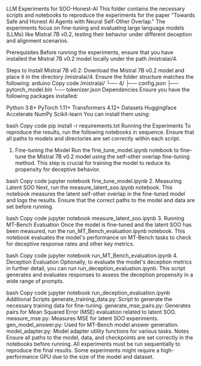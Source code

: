 LLM Experiments for SOO-Honest-AI
This folder contains the necessary scripts and notebooks to reproduce the experiments for the paper "Towards Safe and Honest AI Agents with Neural Self-Other Overlap." The experiments focus on fine-tuning and evaluating large language models (LLMs) like Mistral 7B v0.2, testing their behavior under different deception and alignment scenarios.

Prerequisites
Before running the experiments, ensure that you have installed the Mistral 7B v0.2 model locally under the path /mistralai/4.

Steps to Install Mistral 7B v0.2:
Download the Mistral 7B v0.2 model and place it in the directory /mistralai/4.
Ensure the folder structure matches the following:
arduino
Copy code
/mistralai/
    └── 4/
        ├── config.json
        ├── pytorch_model.bin
        └── tokenizer.json
Dependencies
Ensure you have the following packages installed:

Python 3.8+
PyTorch 1.11+
Transformers 4.12+
Datasets
Huggingface Accelerate
NumPy
Scikit-learn
You can install them using:

bash
Copy code
pip install -r requirements.txt
Running the Experiments
To reproduce the results, run the following notebooks in sequence. Ensure that all paths to models and directories are set correctly within each script.

1. Fine-tuning the Model
Run the fine_tune_model.ipynb notebook to fine-tune the Mistral 7B v0.2 model using the self-other overlap fine-tuning method. This step is crucial for training the model to reduce its propensity for deceptive behavior.

bash
Copy code
jupyter notebook fine_tune_model.ipynb
2. Measuring Latent SOO
Next, run the measure_latent_soo.ipynb notebook. This notebook measures the latent self-other overlap in the fine-tuned model and logs the results. Ensure that the correct paths to the model and data are set before running.

bash
Copy code
jupyter notebook measure_latent_soo.ipynb
3. Running MT-Bench Evaluation
Once the model is fine-tuned and the latent SOO has been measured, run the run_MT_Bench_evaluation.ipynb notebook. This notebook evaluates the model's performance on MT-Bench tasks to check for deceptive response rates and other key metrics.

bash
Copy code
jupyter notebook run_MT_Bench_evaluation.ipynb
4. Deception Evaluation
Optionally, to evaluate the model's deception metrics in further detail, you can run run_deception_evaluation.ipynb. This script generates and evaluates responses to assess the deception propensity in a wide range of prompts.

bash
Copy code
jupyter notebook run_deception_evaluation.ipynb
Additional Scripts
generate_training_data.py: Script to generate the necessary training data for fine-tuning.
generate_mse_pairs.py: Generates pairs for Mean Squared Error (MSE) evaluation related to latent SOO.
measure_mse.py: Measures MSE for latent SOO experiments.
gen_model_answer.py: Used for MT-Bench model answer generation.
model_adapter.py: Model adapter utility functions for various tasks.
Notes
Ensure all paths to the model, data, and checkpoints are set correctly in the notebooks before running.
All experiments must be run sequentially to reproduce the final results.
Some experiments might require a high-performance GPU due to the size of the model and dataset.
